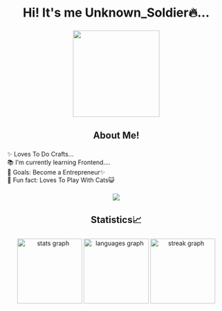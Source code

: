<h1 align="center">Hi! It's me Unknown_Soldier🔥...</h1>

###

<div align="left">
</div>

###

<div align="center">
  <img height="200" src="https://img.freepik.com/free-photo/3d-cartoon-back-school_23-2151676612.jpg"  />
</div>

###

<h2 align="center">About Me!</h2>

###

<p align="left">✨ Loves To Do Crafts...<br>📚 I'm currently learning Frontend....<br>🎯 Goals:  Become a Entrepreneur✨ <br>🎲 Fun fact: Loves To Play With Cats😺</p>

###

<div align="center">
  <img src="https://visitor-badge.laobi.icu/badge?page_id=unknownsoldier55.unknownsoldier55&left_color=black&right_color=magenta&left_text=Profile%20Views"  />
</div>

###

<h2 align="center">Statistics📈</h2>

###

<div align="center">
  <img src="https://github-readme-stats.vercel.app/api?username=unknownsoldier55&hide_title=false&hide_rank=false&show_icons=true&include_all_commits=true&count_private=true&disable_animations=false&theme=dracula&locale=en&hide_border=false&order=1" height="150" alt="stats graph"  />
  <img src="https://github-readme-stats.vercel.app/api/top-langs?username=unknownsoldier55&locale=en&hide_title=false&layout=compact&card_width=320&langs_count=5&theme=dracula&hide_border=false&order=2" height="150" alt="languages graph"  />
  <img src="https://streak-stats.demolab.com?user=unknownsoldier55&locale=en&mode=daily&theme=dracula&hide_border=false&border_radius=5&order=3" height="150" alt="streak graph"  />
</div>

###
